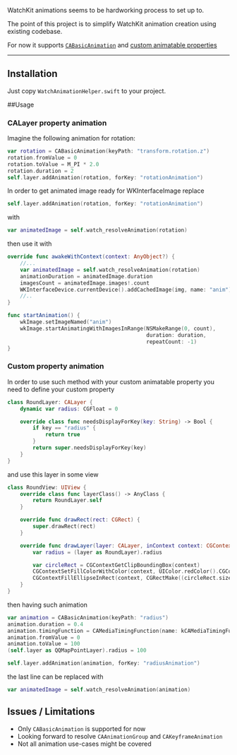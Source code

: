 WatchKit animations seems to be hardworking process to set up to.

The point of this project is to simplify WatchKit animation creation
using existing codebase.

For now it supports [`CABasicAnimation`](https://developer.apple.com/library/mac/documentation/GraphicsImaging/Reference/CABasicAnimation_class/index.html)
and [custom animatable properties](https://developer.apple.com/library/ios/samplecode/sc2284/Introduction/Intro.html)

---

## Installation
Just copy `WatchAnimationHelper.swift` to your project.

##Usage
### CALayer property animation
Imagine the following animation for rotation:
```swift
var rotation = CABasicAnimation(keyPath: "transform.rotation.z")
rotation.fromValue = 0
rotation.toValue = M_PI * 2.0
rotation.duration = 2
self.layer.addAnimation(rotation, forKey: "rotationAnimation")
```
In order to get animated image ready for WKInterfaceImage replace
```swift
self.layer.addAnimation(rotation, forKey: "rotationAnimation")
```
with
```swift
var animatedImage = self.watch_resolveAnimation(rotation)
```
then use it with
```swift
override func awakeWithContext(context: AnyObject?) {
    //...
    var animatedImage = self.watch_resolveAnimation(rotation)
    animationDuration = animatedImage.duration
    imagesCount = animatedImage.images!.count
    WKInterfaceDevice.currentDevice().addCachedImage(img, name: "anim")
    //..
}

func startAnimation() {
    wkImage.setImageNamed("anim")
    wkImage.startAnimatingWithImagesInRange(NSMakeRange(0, count),
                                            duration: duration,
                                            repeatCount: -1)
}
```

### Custom property animation
In order to use such method with your custom animatable property
you need to define your custom property
```swift
class RoundLayer: CALayer {
    dynamic var radius: CGFloat = 0

    override class func needsDisplayForKey(key: String) -> Bool {
        if key == "radius" {
            return true
        }
        return super.needsDisplayForKey(key)
    }
}
```
and use this layer in some view
```swift
class RoundView: UIView {
    override class func layerClass() -> AnyClass {
        return RoundLayer.self
    }

    override func drawRect(rect: CGRect) {
        super.drawRect(rect)
    }

    override func drawLayer(layer: CALayer, inContext context: CGContextRef) {
        var radius = (layer as RoundLayer).radius

        var circleRect = CGContextGetClipBoundingBox(context)
        CGContextSetFillColorWithColor(context, UIColor.redColor().CGColor)
        CGContextFillEllipseInRect(context, CGRectMake((circleRect.size.width-radius)/2, (circleRect.size.height-radius)/2, radius, radius))
    }
}
```
then having such animation
```swift
var animation = CABasicAnimation(keyPath: "radius")
animation.duration = 0.4
animation.timingFunction = CAMediaTimingFunction(name: kCAMediaTimingFunctionEaseOut)
animation.fromValue = 0
animation.toValue = 100
(self.layer as QQMapPointLayer).radius = 100

self.layer.addAnimation(animation, forKey: "radiusAnimation")
```
the last line can be replaced with
```swift
var animatedImage = self.watch_resolveAnimation(animation)
```

## Issues / Limitations
- Only `CABasicAnimation` is supported for now
- Looking forward to resolve `CAAnimationGroup` and `CAKeyframeAnimation`
- Not all animation use-cases might be covered
